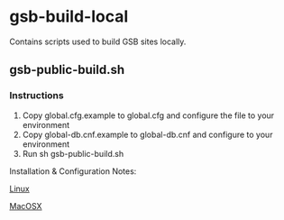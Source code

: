 gsb-build-local
===============

Contains scripts used to build GSB sites locally.  

## gsb-public-build.sh

### Instructions

1. Copy global.cfg.example to global.cfg and configure the file to your environment
3. Copy global-db.cnf.example to global-db.cnf and configure to your environment
4. Run sh gsb-public-build.sh

Installation & Configuration Notes: 

[Linux](README-linux.md) 

[MacOSX](README-macosx.md)
